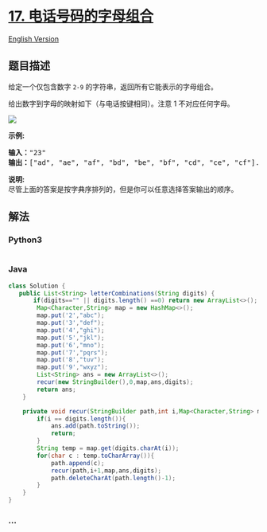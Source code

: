 # [17. 电话号码的字母组合](https://leetcode-cn.com/problems/letter-combinations-of-a-phone-number)

[English Version](/solution/0000-0099/0017.Letter%20Combinations%20of%20a%20Phone%20Number/README_EN.md)

## 题目描述

<!-- 这里写题目描述 -->
<p>给定一个仅包含数字&nbsp;<code>2-9</code>&nbsp;的字符串，返回所有它能表示的字母组合。</p>

<p>给出数字到字母的映射如下（与电话按键相同）。注意 1 不对应任何字母。</p>

![](./images/17_telephone_keypad.png)

<p><strong>示例:</strong></p>

<pre><strong>输入：</strong>&quot;23&quot;
<strong>输出：</strong>[&quot;ad&quot;, &quot;ae&quot;, &quot;af&quot;, &quot;bd&quot;, &quot;be&quot;, &quot;bf&quot;, &quot;cd&quot;, &quot;ce&quot;, &quot;cf&quot;].
</pre>

<p><strong>说明:</strong><br>
尽管上面的答案是按字典序排列的，但是你可以任意选择答案输出的顺序。</p>

## 解法

<!-- 这里可写通用的实现逻辑 -->

<!-- tabs:start -->

### **Python3**

<!-- 这里可写当前语言的特殊实现逻辑 -->

```python

```

### **Java**

<!-- 这里可写当前语言的特殊实现逻辑 -->

```java
class Solution {
   public List<String> letterCombinations(String digits) {
       if(digits=="" || digits.length() ==0) return new ArrayList<>();
        Map<Character,String> map = new HashMap<>();
        map.put('2',"abc");
        map.put('3',"def");
        map.put('4',"ghi");
        map.put('5',"jkl");
        map.put('6',"mno");
        map.put('7',"pqrs");
        map.put('8',"tuv");
        map.put('9',"wxyz");
        List<String> ans = new ArrayList<>();
        recur(new StringBuilder(),0,map,ans,digits);
        return ans;
    }

    private void recur(StringBuilder path,int i,Map<Character,String> map,List<String> ans,String digits){
        if(i == digits.length()){
            ans.add(path.toString());
            return;
        }
        String temp = map.get(digits.charAt(i));
        for(char c : temp.toCharArray()){
            path.append(c);
            recur(path,i+1,map,ans,digits);
            path.deleteCharAt(path.length()-1);
        }
    }
}
```

### **...**

```

```

<!-- tabs:end -->

